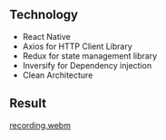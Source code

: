 ## Technology
- React Native
- Axios for HTTP Client Library
- Redux for state management library
- Inversify for Dependency injection
- Clean Architecture

## Result
[recording.webm](https://github.com/eslamandroid/moviereactapp/assets/26016179/fa91ce66-0b12-4061-9cbb-5d65d698977c)


